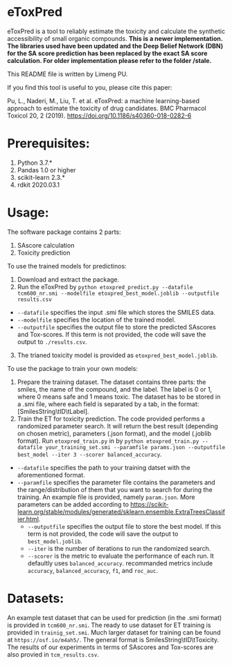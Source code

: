 # eToxPred
eToxPred is a tool to reliably estimate the toxicity and calculate the synthetic accessibility of small organic compounds. **This is a newer implementation. The libraries used have been updated and the Deep Belief Network (DBN) for the SA score prediction has been replaced by the exact SA score calculation. For older implementation please refer to the folder /stale.**

This README file is written by Limeng PU. 

If you find this tool is useful to you, please cite this paper:

Pu, L., Naderi, M., Liu, T. et al. eToxPred: a machine learning-based approach to estimate the toxicity of drug candidates. BMC Pharmacol Toxicol 20, 2 (2019). https://doi.org/10.1186/s40360-018-0282-6

# Prerequisites:
1. Python 3.7.*
2. Pandas 1.0 or higher
3. scikit-learn 2.3.*
4. rdkit 2020.03.1

# Usage:

The software package contains 2 parts:
1. SAscore calculation
2. Toxicity prediction

To use the trained models for predictinos:
1. Download and extract the package.
2. Run the eToxPred by `python etoxpred_predict.py --datafile tcm600_nr.smi --modelfile etoxpred_best_model.joblib --outputfile results.csv`
  - `--datafile` specifies the input .smi file which stores the SMILES data.
  - `--modelfile` specifies the location of the trained model.
  - `--outputfile` specifies the output file to store the predicted SAscores and Tox-scores. If this term is not provided, the code will save the output to `./results.csv`.
3. The trianed toxicity model is provided as `etoxpred_best_model.joblib`.

To use the package to train your own models:
1. Prepare the training dataset. The dataset contains three parts: the smiles, the name of the compound, and the label. The label is 0 or 1, where 0 means safe and 1 means toxic. The dataset has to be stored in a .smi file, where each field is separated by a tab, in the format:
 [SmilesString\tID\tLabel].
2. Train the ET for toxicity prediction. The code provided performs a randomized parameter search. It will return the best result (depending on chosen metric), parameters (.json format), and the model (.joblib format). Run `etoxpred_train.py` in by `python etoxpred_train.py --datafile your_training_set.smi --paramfile params.json --outputfile best_model --iter 3 --scorer balanced_accuracy`.
  - `--datafile` specifies the path to your training datset with the aforementioned format.
  - `--paramfile` specifies the parameter file contains the parameters and the range/distribution of them that you want to search for during the training. An example file is provided, namely `param.json`. More parameters can be added according to https://scikit-learn.org/stable/modules/generated/sklearn.ensemble.ExtraTreesClassifier.html.
    - `--outputfile` specifies the output file to store the best model. If this term is not provided, the code will save the output to `best_model.joblib`.
    - `--iter` is the number of iterations to run the randomized search.
    - `--scorer` is the metric to evaluate the performance of each run. It defaultly uses `balanced_accuracy`. recommanded metrics include `accuracy`, `balanced_accuracy`, `f1`, and `roc_auc`.

# Datasets:

An example test dataset that can be used for prediction (in the .smi format) is provided in `tcm600_nr.smi`. The ready to use dataset for ET training is provided in `trainig_set.smi`. Much larger dataset for training can be found at `https://osf.io/m4ah5/`. The general format is SmilesString\tID\tToxicity. The results of our experiments in terms of SAscores and Tox-scores are also provied in `tcm_results.csv`.
